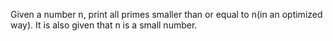 
Given a number n, print all primes smaller than or equal to n(in an optimized way). It is also given that n is a small number.

